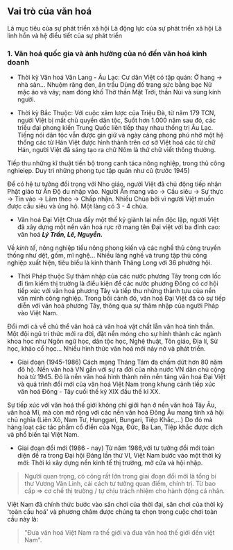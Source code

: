 ## Vai trò của văn hoá
Là mục tiêu của sự phát triển xã hội
Là động lực của sự phát triển xã hội
Là linh hồn và hệ điều tiết của sự phát triển

### 1. Văn hoá quốc gia và ảnh hưởng của nó đến văn hoá kinh doanh
- Thời kỳ Văn hoá Văn Lang - Âu Lạc:
Cư dân Việt có tập quán: Ở hang -> nhà sàn...
Nhuộm răng đen, ăn trầu
Dùng đồ trang sức bằng bạc
Nữ mặc áo và váy; nam đóng khố
Thờ thần Mặt Trời, thần Núi và sùng kính người.

- Thời kỳ Bắc Thuộc:
Với cuộc xâm lược của Triệu Đà, từ năm 179 TCN, người Việt bị mất chủ quyền dân tộc, Suốt hơn 1.000 năm sau đó, các triều đại phong kiến Trung Quốc liên tiếp thay nhau thống trị Âu Lạc.
Tiếng nói dân tộc vẫn được gìn giữ và ngày càng phong phú nhờ một hệ thống các từ Hán Việt được hình thành trên cơ sở Việt hoá các từ chữ Hán, người Việt đã sáng tạo ra chữ Nôm là thứ chữ viết thông thường.

Tiếp thu những kĩ thuật tiến bộ trong canh táca nông nghiệp, trong thủ công nghieiẹp.
Duy trì những phong tục tập quán như cũ (trước 1945)

Để có hệ tư tưởng đối trọng với Nho giáo, người Việt đã chủ động tiếp nhận Phật giáo từ Ấn Độ du nhập vào. Người Ấn mang vào -> Cầu siêu -> Sự thực -> Tin vào -> Làm theo -> Chấp nhận.
Nhiều Chùa bởi vì người Việt muốn được cầu siêu và ủng hộ. Một làng có 3 - 4 chùa.
- Văn hoá Đại Việt
Chưa đầy một thế kỷ giành lại nền độc lập, người Việt đã xây dựng một nền văn hoá rực rỡ mang tên Đại việt với ba đỉnh cao: văn hoá ***Lý Trần, Lê, Nguyễn.***

Về *kinh tế*, nông nghiệp tiểu nông phong kiến và các nghề thủ công truyền thống như dệt, gốm, mĩ nghệ... Nhiều làng nghề và trung tập thủ công nghiệp xuất hiện, tiêu biểu là kinh thành Thăng Long với 36 phường hội.
- Thời Pháp thuộc 
Sự thâm nhập của các nước phương Tây trong cơn lốc đi tìm kiếm thị trường là điều kiện để các nước phương Đông có cơ hội tiếp xúc với văn hoá phương Tây và tiếp thu những thành tựu của nền văn minh công nghiệp. Trong bối cảnh đó, văn hoá Đại Việt đã có sự tiếp diễn với văn hoá phương Tây, thông qua sự thâm nhập của người Pháp vào Việt Nam.

Đổi mới cả về chủ thể văn hoá cả văn hoá vật chất lẫn văn hoá tinh thần. Một đội ngũ tri thức mới ra đời, đặt nền móng cho sự hình thành các ngành khoa học như Ngôn ngữ học, dân tộc học, Nghệ thuật, Tôn giáo, Địa lí, Sử học, khảo cổ học... Nhiều hình thức văn hoá mới nảy nở và phát triển.
- Giai đoạn (1945-1986)
Cách mạng Tháng Tám đa chấm dứt hơn 80 năm đô hộ. Nền văn hoá VN gắn với sự ra đời của nhà nước VN dân chủ cộng hoà từ 1945. Đó là nền văn hoá hình thành nên nền tảng văn hoá Đại Việt và quá trình đổi mới của văn hoá Việt Nam trong khung cảnh tiếp xúc văn hoá Đông - Tây cuối thế kỷ XIX đầu thế kỉ XX.

Sự tiếp xúc với văn hoá thế giới không chỉ giới hạn ở nền văn hoá Tây Âu, văn hoá Mĩ, mà còn mở rộng với các nền văn hoá Đông Âu mang tính xã hội chủ nghĩa (Liên Xô, Nam Tư, Hunggari, Bungari, Tiệp Khắc,...) Do đó mà hàng loạt các tác phẩm cổ điển của Nga, Đức, Ba Lan, Tiệp khắc được dịch và phổ biến tại Việt Nam.

- Giai đoạn đổi mới (1986 - nay)
Từ năm 1986,với tư tưởng đổi mới toàn diện đề ra trong Đại hội Đảng lần thứ VI, Việt Nam bước vào một thời kỳ mới: Thời kì xây dựng nền kinh tế thị trường, mở cửa và hội nhập.

>Người quan trọng, có công rất lớn trong giai đoạn đổi mới là tổng bí thư Vương Văn Linh, cải cách tư tưởng quan điểm, chính trị. Từ bao cấp => cơ chế thị trường / tự chịu trách nhiệm cho hành động cá nhân.

Việt Nam đã chính thức bước vào sân chơi của thời đại, sân chơi của thời kỳ 'toàn cầu hoá' và phương châm được chúng ta chọn trong cuộc chơi toàn cầu này là:
>"Đưa văn hoá Việt Nam ra thế giới và đưa văn hoá thế giới đến việt Nam".
